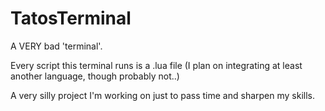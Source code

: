 # TatosTerminal
A VERY bad 'terminal'.

Every script this terminal runs is a .lua file (I plan on integrating at least another language, though probably not..)

A very silly project I'm working on just to pass time and sharpen my skills.
